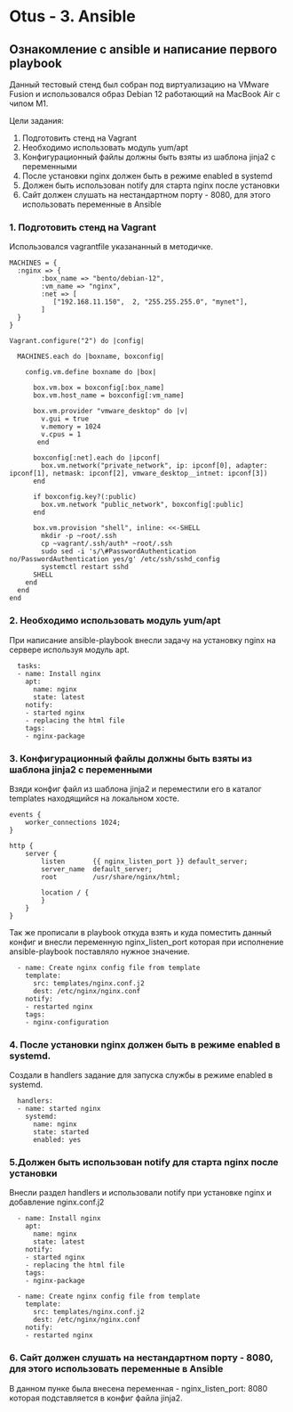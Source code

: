 # Otus - 3. Ansible
## Ознакомление с ansible и написание первого playbook
Данный тестовый стенд был собран под виртуализацию на VMware Fusion и использовался образ Debian 12 работающий на MacBook Air с чипом M1.

Цели задания:

1. Подготовить стенд на Vagrant
2. Необходимо использовать модуль yum/apt
3. Конфигурационный файлы должны быть взяты из шаблона jinja2 с переменными
4. После установки nginx должен быть в режиме enabled в systemd
5. Должен быть использован notify для старта nginx после установки
6. Сайт должен слушать на нестандартном порту - 8080, для этого использовать переменные в Ansible

### 1. Подготовить стенд на Vagrant
Использовался vagrantfile указананный в методичке.
```
MACHINES = {
  :nginx => {
        :box_name => "bento/debian-12",
        :vm_name => "nginx",
        :net => [
           ["192.168.11.150",  2, "255.255.255.0", "mynet"],
        ]
  }
}

Vagrant.configure("2") do |config|

  MACHINES.each do |boxname, boxconfig|

    config.vm.define boxname do |box|
   
      box.vm.box = boxconfig[:box_name]
      box.vm.host_name = boxconfig[:vm_name]
      
      box.vm.provider "vmware_desktop" do |v|
        v.gui = true
        v.memory = 1024
        v.cpus = 1
       end

      boxconfig[:net].each do |ipconf|
        box.vm.network("private_network", ip: ipconf[0], adapter: ipconf[1], netmask: ipconf[2], vmware_desktop__intnet: ipconf[3])
      end

      if boxconfig.key?(:public)
        box.vm.network "public_network", boxconfig[:public]
      end

      box.vm.provision "shell", inline: <<-SHELL
        mkdir -p ~root/.ssh
        cp ~vagrant/.ssh/auth* ~root/.ssh
        sudo sed -i 's/\#PasswordAuthentication no/PasswordAuthentication yes/g' /etc/ssh/sshd_config
        systemctl restart sshd
      SHELL
    end
  end
end
```
### 2. Необходимо использовать модуль yum/apt
При написание ansible-playbook внесли задачу на установку nginx на сервере используя модуль apt.
```
  tasks:
  - name: Install nginx
    apt:
      name: nginx
      state: latest
    notify:
    - started nginx
    - replacing the html file
    tags:
    - nginx-package
```
### 3. Конфигурационный файлы должны быть взяты из шаблона jinja2 с переменными
Взяди конфиг файл из шаблона jinja2 и переместили его в каталог templates находящийся на локальном хосте.
```
events {
    worker_connections 1024;
}

http {
    server {
        listen       {{ nginx_listen_port }} default_server;
        server_name  default_server;
        root         /usr/share/nginx/html;

        location / {
        }
    }
}

```
Так же прописали в playbook откуда взять и куда поместить данный конфиг и внесли переменную nginx_listen_port которая при исполнение ansible-playbook поставляло нужное значение.
```
  - name: Create nginx config file from template
    template:
      src: templates/nginx.conf.j2
      dest: /etc/nginx/nginx.conf
    notify:
    - restarted nginx
    tags:
    - nginx-configuration 
```
### 4. После установки nginx должен быть в режиме enabled в systemd.

Создали в handlers задание для запуска службы в режиме enabled в systemd.
```
  handlers:
  - name: started nginx
    systemd:
      name: nginx
      state: started
      enabled: yes
```
### 5.Должен быть использован notify для старта nginx после установки
Внесли раздел handlers и использовали notify при установке nginx и добавление nginx.conf.j2
```
  - name: Install nginx
    apt:
      name: nginx
      state: latest
    notify:
    - started nginx
    - replacing the html file
    tags:
    - nginx-package

  - name: Create nginx config file from template
    template:
      src: templates/nginx.conf.j2
      dest: /etc/nginx/nginx.conf
    notify:
    - restarted nginx
```
### 6. Сайт должен слушать на нестандартном порту - 8080, для этого использовать переменные в Ansible
В данном пунке была внесена переменная - nginx_listen_port: 8080
которая подставляется в конфиг файла jinja2.